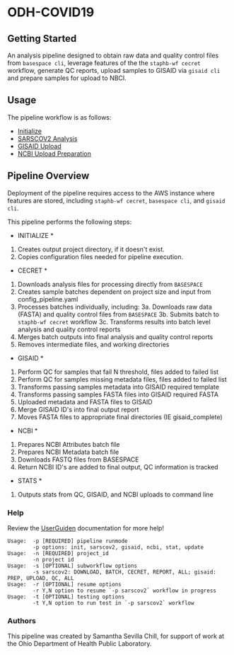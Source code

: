 # ODH-COVID19

## Getting Started
An analysis pipeline designed to obtain raw data and quality control files from `basespace cli`, leverage features of the the `staphb-wf cecret` workflow, generate QC reports,  upload samples to GISAID via `gisaid cli` and prepare samples for upload to NBCI.

## Usage
The pipeline workflow is as follows:
- [Initialize](https://odhl.github.io/SARS_CoV_2_Workflow/ODH-COVID19/getting-started/#initialization)
- [SARSCOV2 Analysis](https://odhl.github.io/SARS_CoV_2_Workflow/ODH-COVID19/analysis/)
- [GISAID Upload](https://odhl.github.io/SARS_CoV_2_Workflow/ODH-COVID19/gisaid/)
- [NCBI Upload Preparation](https://odhl.github.io/SARS_CoV_2_Workflow/ODH-COVID19/ncbi/)

## Pipeline Overview
Deployment of the pipeline requires access to the AWS instance where features are stored, including `staphb-wf cecret`, `basespace cli`, and `gisaid cli`. 

This pipeline performs the following steps:
* INITIALIZE *
1. Creates output project directory, if it doesn't exist.
2. Copies configuration files needed for pipeline execution.

* CECRET *
1. Downloads analysis files for processing directly from `BASESPACE`
2. Creates sample batches dependent on project size and input from config_pipeline.yaml
3. Processes batches individually, including:
3a. Downloads raw data (FASTA) and quality control files from `BASESPACE`
3b. Submits batch to `staphb-wf cecret` workflow
3c. Transforms results into batch level analysis and quality control reports
4. Merges batch outputs into final analysis and quality control reports
5. Removes intermediate files, and working directories

* GISAID *
1. Perform QC for samples that fail N threshold, files added to failed list
2. Perform QC for samples missing metadata files, files added to failed list
3. Transforms passing samples metadata into GISAID required template
4. Transforms passing samples FASTA files into GISAID required FASTA
5. Uploaded metadata and FASTA files to GISAID
6. Merge GISAID ID's into final output report
7. Moves FASTA files to appropriate final directories (IE gisaid_complete) 

* NCBI *
1. Prepares NCBI Attributes batch file
2. Prepares NCBI Metadata batch file
3. Downloads FASTQ files from BASESPACE
4. Return NCBI ID's are added to final output, QC information is tracked

* STATS * 
1. Outputs stats from QC, GISAID, and NCBI uploads to command line

### Help
Review the [UserGuiden](https://odhl.github.io/SARS_CoV_2_Workflow/) documentation for more help!
```
Usage:  -p [REQUIRED] pipeline runmode
        -p options: init, sarscov2, gisaid, ncbi, stat, update
Usage:  -n [REQUIRED] project_id
        -n project id
Usage:  -s [OPTIONAL] subworkflow options
        -s sarscov2: DOWNLOAD, BATCH, CECRET, REPORT, ALL; gisaid: PREP, UPLOAD, QC, ALL
Usage:  -r [OPTIONAL] resume options
        -r Y,N option to resume `-p sarscov2` workflow in progress
Usage:  -t [OPTIONAL] testing options
        -t Y,N option to run test in `-p sarscov2` workflow
```

### Authors
This pipeline was created by Samantha Sevilla Chill, for support of work at the Ohio Department of Health Public Laboratory.